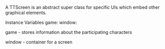 A TTScreen is an abstract super class for specific UIs which embed other graphical elements.

Instance Variables
	game:		<TTGame>
	window:		<TTTabletopWindow>

game
	- stores information about the participating characters

window
	- container for a screen
